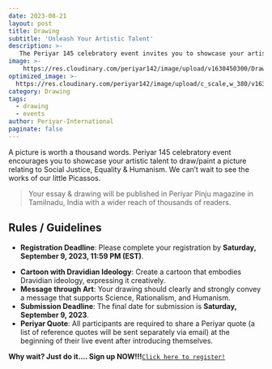 ```yaml
---
date: 2023-08-21
layout: post
title: Drawing
subtitle: 'Unleash Your Artistic Talent'
description: >-
   The Periyar 145 celebratory event invites you to showcase your artistic abilities by drawing or painting an artwork that embodies the themes of Social Justice, Equality, and Humanism.
image: >-
    https://res.cloudinary.com/periyar142/image/upload/v1630450300/Drawing_mudrde.jpg
optimized_image: >-
  https://res.cloudinary.com/periyar142/image/upload/c_scale,w_380/v1630450300/Drawing_mudrde.jpg
category: Drawing
tags:
  - drawing
  - events
author: Periyar-International
paginate: false
---
```

A picture is worth a thousand words. Periyar 145 celebratory event encourages you to showcase your artistic talent to draw/paint a picture relating to Social Justice, Equality & Humanism. We can’t wait to see the works of our little Picassos.

> Your essay & drawing will be published in Periyar Pinju magazine in Tamilnadu, India with a wider reach of thousands of readers. 
 
## Rules / Guidelines

- **Registration Deadline**: Please complete your registration by **Saturday, September 9, 2023, 11:59 PM (EST)**.
* **Cartoon with Dravidian Ideology**: Create a cartoon that embodies Dravidian ideology, expressing it creatively.
* **Message through Art**: Your drawing should clearly and strongly convey a message that supports Science, Rationalism, and Humanism.
* **Submission Deadline**: The final date for submission is **Saturday, September 9, 2023**.
* **Periyar Quote**: All participants are required to share a Periyar quote (a list of reference quotes will be sent separately via email) at the beginning of their live event after introducing themselves.

**Why wait? Just do it…. Sign up NOW!!!**<a  href="https://www.periyar145.info/register/">`Click here to register!`</a>